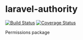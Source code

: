 # laravel-authority

[![Build Status](https://travis-ci.org/matthewbdaly/laravel-authority.svg?branch=master)](https://travis-ci.org/matthewbdaly/laravel-authority)
[![Coverage Status](https://coveralls.io/repos/github/matthewbdaly/laravel-authority/badge.svg?branch=master)](https://coveralls.io/github/matthewbdaly/laravel-authority?branch=master)

Permissions package
